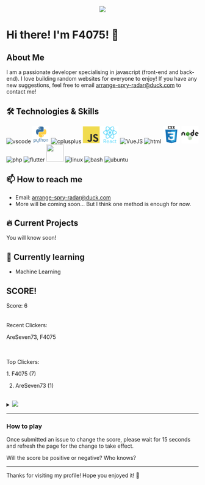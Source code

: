 <p align="center">
  <img src="https://capsule-render.vercel.app/api?type=waving&height=300&color=gradient&text=Welcome!🎉&animation=twinkling" />
</p>

# Hi there! I'm F4075! 👋

## About Me

I am a passionate developer specialising in javascript (front-end and back-end). I love building random websites for everyone to enjoy! If you have any new suggestions, feel free to email arrange-spry-radar@duck.com to contact me!

## 🛠️ Technologies & Skills
<p align="left">
<img src="https://cdn.jsdelivr.net/gh/devicons/devicon/icons/vscode/vscode-original.svg" alt="vscode" width="45" height="45" />
<img src="https://raw.githubusercontent.com/devicons/devicon/master/icons/python/python-original-wordmark.svg" alt="python" width="45" height="45" />
<img src="https://cdn.jsdelivr.net/gh/devicons/devicon/icons/cplusplus/cplusplus-original.svg" alt="cplusplus" width="45" height="45" />
<img src="https://raw.githubusercontent.com/devicons/devicon/master/icons/javascript/javascript-original.svg" alt="javascript" width="45" height="45" />
<img src="https://raw.githubusercontent.com/devicons/devicon/master/icons/react/react-original-wordmark.svg" alt="react" width="45" height="45" />
<img src="https://cdn.jsdelivr.net/gh/devicons/devicon/icons/vuejs/vuejs-original-wordmark.svg" alt="VueJS" width="45" height="45" />
<img src="https://cdn.jsdelivr.net/gh/devicons/devicon/icons/html5/html5-original.svg" alt="html" width="45" height="45" />
<img src="https://raw.githubusercontent.com/devicons/devicon/master/icons/css3/css3-original-wordmark.svg" alt="css3" width="45" height="45" />
<img src="https://raw.githubusercontent.com/devicons/devicon/master/icons/nodejs/nodejs-original-wordmark.svg" alt="nodejs" width="45" height="45" />
<img src="https://cdn.jsdelivr.net/gh/devicons/devicon/icons/php/php-original.svg" alt="php" width="45" height="45" />
<img src="https://cdn.jsdelivr.net/gh/devicons/devicon/icons/flutter/flutter-original.svg" alt="flutter" width="45" height="45" />
<img src="https://cdn.jsdelivr.net/gh/devicons/devicon/icons/amazonwebservices/amazonwebservices-plain-wordmark.svg" width="45" height="45" />
<img src="https://cdn.jsdelivr.net/gh/devicons/devicon/icons/linux/linux-original.svg" alt="linux" width="45" height="45" />
<img src="https://cdn.jsdelivr.net/gh/devicons/devicon/icons/bash/bash-original.svg" alt="bash" width="45" height="45" />
<img src="https://cdn.jsdelivr.net/gh/devicons/devicon/icons/ubuntu/ubuntu-original.svg" alt="ubuntu" width="45" height="45" />
</p>

## 📫 How to reach me
- Email: arrange-spry-radar@duck.com
- More will be coming soon... But I think one method is enough for now.

## 🔥 Current Projects
You will know soon!

## 🌱 Currently learning
- Machine Learning


## SCORE!

Score: <!--SCORE_START--> 6 <!--SCORE_END-->
<br /><br /><br />
Recent Clickers:
<!--RECENT_START--> AreSeven73, F4075 <!--RECENT_END-->
<br /><br />
Top Clickers:
<!--LEADERBOARD_START--> 1. F4075 (7)
2. AreSeven73 (1) <!--LEADERBOARD_END-->


<br />
<details>
  <summary><a href="#placeholder"><img src="https://capsule-render.vercel.app/api?type=rect&height=100&fontSize=100&text=Change%20Score" width="25%" /></a></summary>
  <span>
    <a href="https://github.com/F4075/F4075/issues/new?title=Move%20Up&body=No%20need%20to%20do%20anything%20else"><img src="https://img.shields.io/badge/%F0%9F%94%BC%20+1%20to%20Score-37a779" alt="Up" /></a><br />
    <a href="https://github.com/F4075/F4075/issues/new?title=Move%20Down&body=No%20need%20to%20do%20anything%20else"><img src="https://img.shields.io/badge/%F0%9F%94%BD%20−1%20to%20Score-37a779" alt="Down" /></a><br />
  </span>
</details>

---

### How to play

Once submitted an issue to change the score, please wait for 15 seconds and refresh the page for the change to take effect.

Will the score be positive or negative? Who knows?

---

Thanks for visiting my profile! Hope you enjoyed it! 🚀

